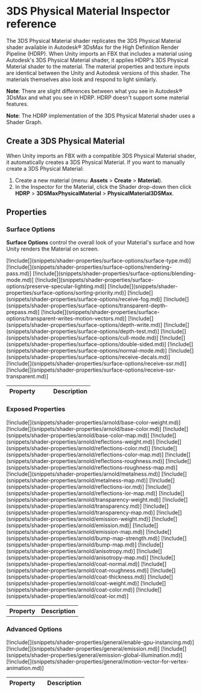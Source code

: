 # 3DS Physical Material Inspector reference

The 3DS Physical Material shader replicates the 3DS Physical Material shader available in Autodesk® 3DsMax for the High Definition Render Pipeline (HDRP). When Unity imports an FBX that includes a material using Autodesk's 3DS Physical Material shader, it applies HDRP's 3DS Physical Material shader to the material. The material properties and texture inputs are identical between the Unity and Autodesk versions of this shader. The materials themselves also look and respond to light similarly.

**Note**: There are slight differences between what you see in Autodesk® 3DsMax and what you see in HDRP. HDRP doesn't support some material features.

**Note**: The HDRP implementation of the 3DS Physical Material shader uses a Shader Graph.

## Create a 3DS Physical Material

When Unity imports an FBX with a compatible 3DS Physical Material shader, it automatically creates a 3DS Physical Material. If you want to manually create a 3DS Physical Material:

1. Create a new material (menu: **Assets** > **Create** > **Material**).
2. In the Inspector for the Material, click the Shader drop-down then click **HDRP** > **3DSMaxPhysicalMaterial** > **PhysicalMaterial3DSMax**.

## Properties

### Surface Options

**Surface Options** control the overall look of your Material's surface and how Unity renders the Material on screen.

<table>
<thead>
  <tr>
    <th>Property</th>
    <th></th>
    <th></th>
    <th>Description</th>
  </tr>
</thead>
<tbody>
[!include[](snippets/shader-properties/surface-options/surface-type.md)]
[!include[](snippets/shader-properties/surface-options/rendering-pass.md)]
[!include[](snippets/shader-properties/surface-options/blending-mode.md)]
[!include[](snippets/shader-properties/surface-options/preserve-specular-lighting.md)]
[!include[](snippets/shader-properties/surface-options/sorting-priority.md)]
[!include[](snippets/shader-properties/surface-options/receive-fog.md)]
[!include[](snippets/shader-properties/surface-options/transparent-depth-prepass.md)]
[!include[](snippets/shader-properties/surface-options/transparent-writes-motion-vectors.md)]
[!include[](snippets/shader-properties/surface-options/depth-write.md)]
[!include[](snippets/shader-properties/surface-options/depth-test.md)]
[!include[](snippets/shader-properties/surface-options/cull-mode.md)]
[!include[](snippets/shader-properties/surface-options/double-sided.md)]
[!include[](snippets/shader-properties/surface-options/normal-mode.md)]
[!include[](snippets/shader-properties/surface-options/receive-decals.md)]
[!include[](snippets/shader-properties/surface-options/receive-ssr.md)]
[!include[](snippets/shader-properties/surface-options/receive-ssr-transparent.md)]
</tbody>
</table>

### Exposed Properties
<table>
<tr>
<th>Property</th>
<th>Description</th>
</tr>
[!include[](snippets/shader-properties/arnold/base-color-weight.md)]
[!include[](snippets/shader-properties/arnold/base-color.md)]
[!include[](snippets/shader-properties/arnold/base-color-map.md)]
[!include[](snippets/shader-properties/arnold/reflections-weight.md)]
[!include[](snippets/shader-properties/arnold/reflections-color.md)]
[!include[](snippets/shader-properties/arnold/reflections-color-map.md)]
[!include[](snippets/shader-properties/arnold/reflections-roughness.md)]
[!include[](snippets/shader-properties/arnold/reflections-roughness-map.md)]
[!include[](snippets/shader-properties/arnold/metalness.md)]
[!include[](snippets/shader-properties/arnold/metalness-map.md)]
[!include[](snippets/shader-properties/arnold/reflections-ior.md)]
[!include[](snippets/shader-properties/arnold/reflections-ior-map.md)]
[!include[](snippets/shader-properties/arnold/transparency-weight.md)]
[!include[](snippets/shader-properties/arnold/transparency.md)]
[!include[](snippets/shader-properties/arnold/transparency-map.md)]
[!include[](snippets/shader-properties/arnold/emission-weight.md)]
[!include[](snippets/shader-properties/arnold/emission.md)]
[!include[](snippets/shader-properties/arnold/emission-map.md)]
[!include[](snippets/shader-properties/arnold/bump-map-strength.md)]
[!include[](snippets/shader-properties/arnold/bump-map.md)]
[!include[](snippets/shader-properties/arnold/anisotropy.md)]
[!include[](snippets/shader-properties/arnold/anisotropy-map.md)]
[!include[](snippets/shader-properties/arnold/coat-normal.md)]
[!include[](snippets/shader-properties/arnold/coat-roughness.md)]
[!include[](snippets/shader-properties/arnold/coat-thickness.md)]
[!include[](snippets/shader-properties/arnold/coat-weight.md)]
[!include[](snippets/shader-properties/arnold/coat-color.md)]
[!include[](snippets/shader-properties/arnold/coat-ior.md)]
</table>

### Advanced Options

<table>
<thead>
  <tr>
    <th>Property</th>
    <th></th>
    <th>Description</th>
  </tr>
</thead>
<tbody>
[!include[](snippets/shader-properties/general/enable-gpu-instancing.md)]
[!include[](snippets/shader-properties/general/emission.md)]
[!include[](snippets/shader-properties/general/emission-global-illumination.md)]
[!include[](snippets/shader-properties/general/motion-vector-for-vertex-animation.md)]
</tbody>
</table>